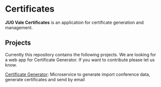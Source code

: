 # Certificates

**JUG Vale Certificates** is an application for certificate generation and management.

## Projects

Currently this repository contains the following projects. We are looking for a web app for Certificate Generator. If you want to contribute please let us know.

[Certificate Generator](./certificate-generator): Microservice to generate import conference data, generate certificates and send by email
